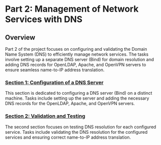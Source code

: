 # Part 2: Management of Network Services with DNS

## Overview

Part 2 of the project focuses on configuring and validating the Domain Name System (DNS) to efficiently manage network services. The tasks involve setting up a separate DNS server (Bind) for domain resolution and adding DNS records for OpenLDAP, Apache, and OpenVPN servers to ensure seamless name-to-IP address translation.

### [Section 1: Configuration of a DNS Server](./_section1.md)

This section is dedicated to configuring a DNS server (Bind) on a distinct machine. Tasks include setting up the server and adding the necessary DNS records for the OpenLDAP, Apache, and OpenVPN servers.

### [Section 2: Validation and Testing](./_section2.md)

The second section focuses on testing DNS resolution for each configured service. Tasks include validating the DNS resolution for the configured services and ensuring correct name-to-IP address translation.



